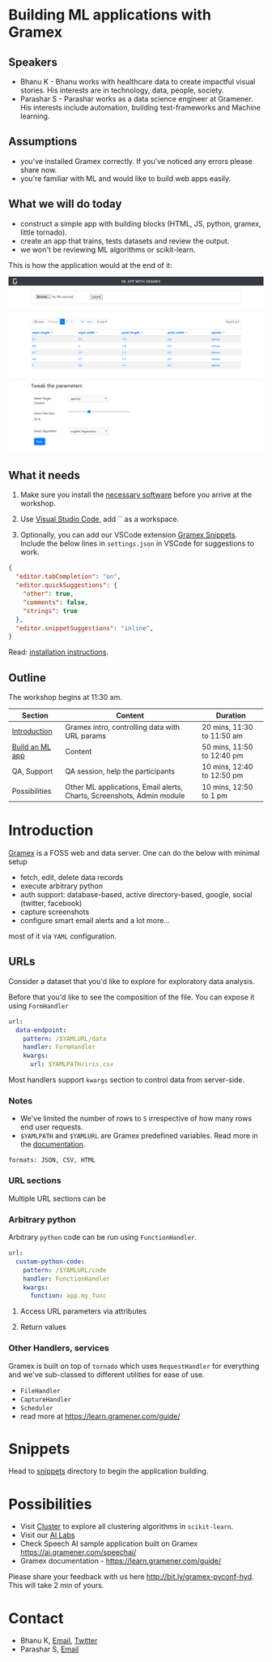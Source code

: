 
# Building ML applications with Gramex

## Speakers

- Bhanu K - Bhanu works with healthcare data to create impactful visual stories. His interests are in technology, data, people, society.
- Parashar S - Parashar works as a data science engineer at Gramener. His interests include automation, building test-frameworks and Machine learning.

## Assumptions

- you've installed Gramex correctly. If you've noticed any errors please share now.
- you're familiar with ML and would like to build web apps easily.

## What we will do today

- construct a simple app with building blocks (HTML, JS, python, gramex, little tornado).
- create an app that trains, tests datasets and review the output.
- we won't be reviewing ML algorithms or scikit-learn.

This is how the application would at the end of it:

![final page](snippets/images/final.png)

## What it needs

1) Make sure you install the [necessary software](install.md) before you arrive at the workshop.

2) Use [Visual Studio Code](https://code.visualstudio.com/), add `` as a workspace.

3) Optionally, you can add our VSCode extension [Gramex Snippets](https://marketplace.visualstudio.com/items?itemName=gramener.gramexsnippets). Include the below lines in `settings.json` in VSCode for suggestions to work.

```json
{
  "editor.tabCompletion": "on",
  "editor.quickSuggestions": {
    "other": true,
    "comments": false,
    "strings": true
  },
  "editor.snippetSuggestions": "inline",
}
```

Read: [installation instructions](install.md).

## Outline

The workshop begins at 11:30 am.

| Section | Content | Duration |
| ------- | ------- | -------- |
| [Introduction](#introduction) | Gramex intro, controlling data with URL params | 20 mins, 11:30 to 11:50 am |
| [Build an ML app](#snippets) | Content | 50 mins, 11:50 to 12:40 pm |
| QA, Support | QA session, help the participants | 10 mins, 12:40 to 12:50 pm |
| Possibilities | Other ML applications, Email alerts, Charts, Screenshots, Admin module | 10 mins, 12:50 to 1 pm |

# Introduction

[Gramex](https://learn.gramener.com/guide/) is a FOSS web and data server. One can do the below with minimal setup

- fetch, edit, delete data records
- execute arbitrary python
- auth support: database-based, active directory-based, google, social (twitter, facebook)
- capture screenshots
- configure smart email alerts and a lot more...

most of it via `YAML` configuration.

## URLs

Consider a dataset that you'd like to explore for exploratory data analysis.

Before that you'd like to see the composition of the file. You can expose it using `FormHandler`

```YAML
url:
  data-endpoint:
    pattern: /$YAMLURL/data
    handler: FormHandler
    kwargs:
      url: $YAMLPATH/iris.csv
```

Most handlers support `kwargs` section to control data from server-side.

### Notes

- We've limited the number of rows to `5` irrespective of how many rows end user requests.
- `$YAMLPATH` and `$YAMLURL` are Gramex predefined variables. Read more in the [documentation](https://learn.gramener.com/guide/config/#predefined-variables).

```
formats: JSON, CSV, HTML
```

### URL sections
Multiple URL sections can be 

### Arbitrary python
Arbitrary `python` code can be run using `FunctionHandler`.

```YAML
url:
  custom-python-code:
    pattern: /$YAMLURL/code
    handler: FunctionHandler
    kwargs:
      function: app.my_func
```

1. Access URL parameters via attributes

2. Return values


### Other Handlers, services

Gramex is built on top of `tornado` which uses `RequestHandler` for everything and we've sub-classed to different utilities for ease of use.

- `FileHandler`
- `CaptureHandler`
- `Scheduler`
- read more at https://learn.gramener.com/guide/

# Snippets

Head to [snippets](snippets) directory to begin the application building.

# Possibilities

- Visit [Cluster](https://gramener.com/cluster) to explore all clustering algorithms in `scikit-learn`.
- Visit our [AI Labs](https://gramener.com/ailabs/)
- Check Speech AI sample application built on Gramex https://ai.gramener.com/speechai/
- Gramex documentation - https://learn.gramener.com/guide/

Please share your feedback with us here http://bit.ly/gramex-pyconf-hyd. This will take 2 min of yours.

# Contact

- Bhanu K, [Email](bhanu.kamapantula@gramener.com), [Twitter](twitter.com/thoughtisdead)
- Parashar S, [Email](parashar.sangle@gramener.com)
